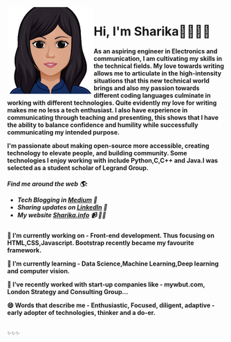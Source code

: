 <img src="https://github.com/sharika-anjum/sharika-anjum/blob/master/github%20header.png" alt="Face" width="200" height="200" style="float:left"> 

 <H1> Hi, I'm Sharika👋👩🏾‍💻  </H1>

<H4>As an aspiring engineer in Electronics and communication, I am cultivating my skills in the technical fields. My love towards writing allows me to articulate in the high-intensity situations that this new technical world brings and also my passion towards different coding languages culminate in working with different technologies. Quite evidently my love for writing makes me no less a tech enthusiast. I also have experience in communicating through teaching and presenting, this shows that I have the ability to balance confidence and humility while successfully communicating my intended purpose.

I'm passionate about making open-source more accessible, creating technology to elevate people, and building community. Some technologies I enjoy working with include Python,C,C++ and Java.I was selected as a student scholar of Legrand Group. </H4>

<H5> Find me around the web 🌎:

- Tech Blogging in <a href="https://medium.com/@sharikaanjumm">Medium</a> 🏓
- Sharing updates on <a href="https://www.linkedin.com/in/sharika-anjum-mondal-8b80a3188/">LinkedIn</a> 💼 
- My website <a href="https://sites.google.com/view/e-portfolio-sharika">Sharika.info</a> 📹 ✍🏾</H5>




**🔭 I’m currently working on - Front-end development. Thus focusing on HTML,CSS,Javascript. Bootstrap recently became my favourite framework.**

**🌱 I’m currently learning - Data Science,Machine Learning,Deep learning and computer vision.**

**👯 I’ve recently worked with start-up companies like - mywbut.com, London Strategy and Consulting Group...**

**😄 Words that describe me - Enthusiastic, Focused, diligent, adaptive - early adopter of technologies, thinker and a do-er.**



                                                                          ✨✨✨
